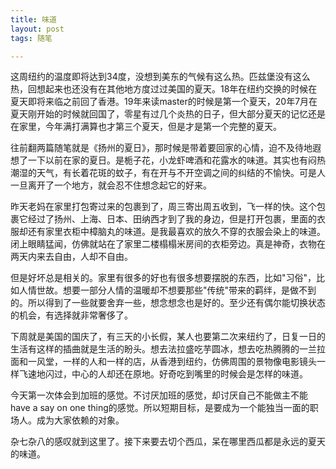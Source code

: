 ```yaml
---
title: 味道
layout: post
tags: 随笔

---
```


这周纽约的温度即将达到34度，没想到美东的气候有这么热。匹兹堡没有这么热，回想起来也还没有在其他地方度过过美国的夏天。18年在纽约交换的时候在夏天即将来临之前回了香港。19年来读master的时候是第一个夏天，20年7月在夏天刚开始的时候就回国了，零星有过几个炎热的日子，但大部分夏天的记忆还是在家里，今年满打满算也才第三个夏天，但是才是第一个完整的夏天。

往前翻两篇随笔就是《扬州的夏日》，那时候是带着要回家的心情，迫不及待地遐想了一下以前在家的夏日。是栀子花，小龙虾啤酒和花露水的味道。其实也有闷热潮湿的天气，有长着花斑的蚊子，有在开与不开空调之间的纠结的不愉快。可是人一旦离开了一个地方，就会忍不住想念起它的好来。

昨天老妈在家里打包寄过来的包裹到了，周三寄出周五收到，飞一样的快。这个包裹它经过了扬州、上海、日本、田纳西才到了我的身边，但是打开包裹，里面的衣服却还有家里衣柜中樟脑丸的味道。是我最喜欢的放久不穿的衣服会染上的味道。闭上眼睛猛闻，仿佛就站在了家里二楼榻榻米房间的衣柜旁边。真是神奇，衣物在两天内来去自由，人却不自由。

但是好坏总是相关的。家里有很多的好也有很多想要摆脱的东西，比如"习俗"，比如人情世故。想要一部分人情的温暖却不想要那些"传统"带来的羁绊，是做不到的。所以得到了一些就要舍弃一些，想念想念也是好的。至少还有偶尔能切换状态的机会，有选择就非常奢侈了。



下周就是美国的国庆了，有三天的小长假，某人也要第二次来纽约了，日复一日的生活有这样的插曲就是生活的盼头。想去法拉盛吃芋圆冰，想去吃热腾腾的一兰拉面和一风堂，一样的人和一样的店，从香港到纽约，仿佛周围的景物像电影镜头一样飞速地闪过，中心的人却还在原地。好奇吃到嘴里的时候会是怎样的味道。



今天第一次体会到加班的感觉。不讨厌加班的感觉，却讨厌自己不能做主不能have a say on one thing的感觉。所以短期目标，是要成为一个能独当一面的职场人。成为大家依赖的对象。



杂七杂八的感叹就到这里了。接下来要去切个西瓜，呆在哪里西瓜都是永远的夏天的味道。




